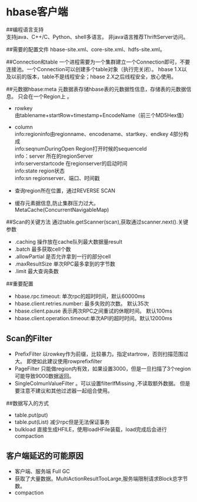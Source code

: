 # hbase客户端
##编程语言支持  
  支持java、C++/C、Python、shell多语言。 非java语言推荐ThriftServer访问。
  
##需要的配置文件
  hbase-site.xml、core-site.xml、hdfs-site.xml。
  
##Connection和table
  一个进程需要为一个集群建立一个Connection即可，不要连接池。一个Connection可以创建多个table对象（执行完关闭）。
  hbase 1.X以及以前的版本，table不是线程安全；hbase 2.X之后线程安全，放心使用。

##元数据hbase:meta
  元数据表存储hbase表的元数据性信息，存储表的元数据信息。 只会在一个Region上 。
  
+ rowkey  
  由tablename+startRow+timestamp+EncodeName（前三个MD5Hex值）  
+ column    
  info:regioninfo由regionname、encodename、startkey、endkey 4部分构成    
 info:seqnumDuringOpen  Region打开时候的sequenceId  
 info：server 所在的regionServer  
 info:serverstartcode 在regionserver的启动时间  
 info:state region状态  
 info:sn regionserver、端口、时间戳  
 
+ 查询region所在位置，通过REVERSE SCAN
+ 缓存元素据信息,防止集群压力过大。MetaCache(ConcurrentNavigableMap)
   
##Scan的关键方法
   通过table.getScanner(scan),获取通过scanner.next().关键参数
   
   + .caching 操作放在cache队列最大数据量result  
   + .batch 最多获取cell个数
   + .allowPartial 是否允许拿到一行的部分cell
   + .maxResultSize 单次RPC最多拿到的字节数
   +  .limit 最大查询条数
   
##重要配置
   + hbase.rpc.timeout: 单次rpc的超时时间，默认60000ms
   + hbase.client.retries.number: 最多失败的次数。 默认35次
   + hbase.client.pause 表示两次RPC之间重试的休眠时间。 默认100ms
   + hbase.client.operation.timeout:单次API的超时时间。默认12000ms
   
## Scan的Filter
   + PrefixFilter 以rowkey作为前缀，比较暴力。指定startrow，否则扫描范围过大。 即使如此建议使用rowprefixfilter
   + PageFilter 只能做region内有效，如果设置3000，但是一旦扫描了3个region可能导致9000数据返回。
   + SingleColmunValueFilter 。可以设置filterIfMissing ,不读取额外数据。 但是要注意不建议和其他过滤器一起组合使用。

##数据写入的方式
   + table.put(put)   
   + table.put(List<put>) 减少rpc但是无法保证事务
   + bulkload 直接生成HFILE，使用loadHFile装载，load完成后会进行compaction
   
## 客户端延迟的可能原因
   + 客户端、服务端 Full GC
   + 获取了大量数据。MultiActionResultTooLarge,服务端限制请求Block总字节数。
   +  compaction   
    